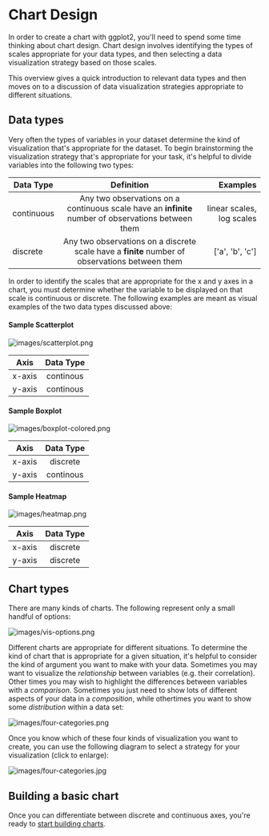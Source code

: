 # Chart Design

In order to create a chart with ggplot2, you'll need to spend some time thinking about chart design. Chart design involves identifying the types of scales appropriate for your data types, and then selecting a data visualization strategy based on those scales.

This overview gives a quick introduction to relevant data types and then moves on to a discussion of data visualization strategies appropriate to different situations.

## Data types

Very often the types of variables in your dataset determine the kind of visualization that's appropriate for the dataset. To begin brainstorming the visualization strategy that's appropriate for your task, it's helpful to divide variables into the following two types:

| Data Type     | Definition           | Examples |
| ------------- |:-------------:       | -----:|
| continuous    | Any two observations on a continuous scale have an <b>infinite</b> number of observations between them | linear scales, log scales |
| discrete      | Any two observations on a discrete scale have a <b>finite</b> number of observations between them | ['a', 'b', 'c'] |

In order to identify the scales that are appropriate for the x and y axes in a chart, you must determine whether the variable to be displayed on that scale is continuous or discrete. The following examples are meant as visual examples of the two data types discussed above:

#### Sample Scatterplot
![images/scatterplot.png](./images/scatterplot.png)

| Axis   | Data Type |      
| ------ |:--------: | 
| x-axis | continous |
| y-axis | continous |

#### Sample Boxplot
![images/boxplot-colored.png](./images/boxplot-colored.png)

| Axis   | Data Type |      
| ------ |:--------: | 
| x-axis | discrete  |
| y-axis | continous |

#### Sample Heatmap
![images/heatmap.png](./images/heatmap.png)

| Axis   | Data Type |      
| ------ |:--------: | 
| x-axis | discrete  |
| y-axis | discrete  |

## Chart types

There are many kinds of charts. The following represent only a small handful of options:

![images/vis-options.png](./images/vis-options.png)

Different charts are appropriate for different situations. To determine the kind of chart that is appropriate for a given situation, it's helpful to consider the kind of argument you want to make with your data. Sometimes you may want to visualize the <i>relationship</i> between variables (e.g. their correlation). Other times you may wish to highlight the differences between variables with a <i>comparison</i>. Sometimes you just need to show lots of different aspects of your data in a <i>composition</i>, while othertimes you want to show some <i>distribution</i> within a data set:

![images/four-categories.png](./images/four-categories.png)

Once you know which of these four kinds of visualization you want to create, you can use the following diagram to select a strategy for your visualization (click to enlarge):

![images/four-categories.jpg](./images/types-of-charts.jpg)

## Building a basic chart

Once you can differentiate between discrete and continuous axes, you're ready to [start building charts](./build-a-chart.md).
